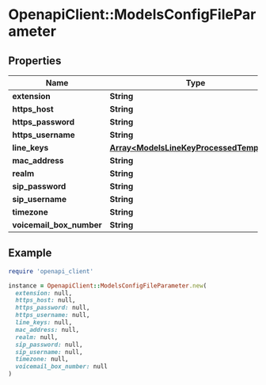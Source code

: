 # OpenapiClient::ModelsConfigFileParameter

## Properties

| Name | Type | Description | Notes |
| ---- | ---- | ----------- | ----- |
| **extension** | **String** |  | [optional] |
| **https_host** | **String** |  | [optional] |
| **https_password** | **String** |  | [optional] |
| **https_username** | **String** |  | [optional] |
| **line_keys** | [**Array&lt;ModelsLineKeyProcessedTempData&gt;**](ModelsLineKeyProcessedTempData.md) |  | [optional] |
| **mac_address** | **String** |  | [optional] |
| **realm** | **String** |  | [optional] |
| **sip_password** | **String** |  | [optional] |
| **sip_username** | **String** |  | [optional] |
| **timezone** | **String** |  | [optional] |
| **voicemail_box_number** | **String** |  | [optional] |

## Example

```ruby
require 'openapi_client'

instance = OpenapiClient::ModelsConfigFileParameter.new(
  extension: null,
  https_host: null,
  https_password: null,
  https_username: null,
  line_keys: null,
  mac_address: null,
  realm: null,
  sip_password: null,
  sip_username: null,
  timezone: null,
  voicemail_box_number: null
)
```

